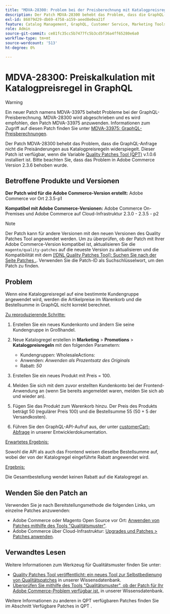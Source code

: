 ```yaml
---
title: "MDVA-28300: Problem bei der Preisberechnung mit Katalogpreisregel in GraphQL"
description: Der Patch MDVA-28300 behebt das Problem, dass die GraphQL-Anfrage nicht die Preisänderungen aus Katalogpreisregeln widerspiegelt. Dieser Patch ist verfügbar, wenn das Quality Patches Tool (QPT) Version 1.0.6 installiert ist. Bitte beachten Sie, dass das Problem in Adobe Commerce Version 2.3.6 behoben wurde.
exl-id: 86079d29-db69-4758-a159-aeed8e0ea21f
feature: Catalog Management, GraphQL, Customer Service, Marketing Tools, Orders, Price Rules
role: Admin
source-git-commit: ce81fc35cc5b7477fc5b3cd5f36a4ff65280e6a0
workflow-type: tm+mt
source-wordcount: '513'
ht-degree: 0%

---
```


# MDVA-28300: Preiskalkulation mit Katalogpreisregel in GraphQL

>[!WARNING]
>
>Ein neuer Patch namens MDVA-33975 behebt Probleme bei der GraphQL-Preisberechnung. MDVA-28300 wird abgeschrieben und es wird empfohlen, den Patch MDVA-33975 anzuwenden. Informationen zum Zugriff auf diesen Patch finden Sie unter [MDVA-33975: GraphQL-Preisberechnungen](https://experienceleague.adobe.com/docs/commerce-knowledge-base/kb/support-tools/patches/mdva-33975-magento-patch-graphql-price-calculations.html).

Der Patch MDVA-28300 behebt das Problem, dass die GraphQL-Anfrage nicht die Preisänderungen aus Katalogpreisregeln widerspiegelt. Dieser Patch ist verfügbar, wenn die Variable [Quality Patches Tool (QPT)](/help/announcements/adobe-commerce-announcements/magento-quality-patches-released-new-tool-to-self-serve-quality-patches.md) v.1.0.6 installiert ist. Bitte beachten Sie, dass das Problem in Adobe Commerce Version 2.3.6 behoben wurde.

## Betroffene Produkte und Versionen

**Der Patch wird für die Adobe Commerce-Version erstellt:** Adobe Commerce vor Ort 2.3.5-p1

**Kompatibel mit Adobe Commerce-Versionen:** Adobe Commerce On-Premises und Adobe Commerce auf Cloud-Infrastruktur 2.3.0 - 2.3.5 - p2

>[!NOTE]
>
>Der Patch kann für andere Versionen mit den neuen Versionen des Quality Patches Tool angewendet werden. Um zu überprüfen, ob der Patch mit Ihrer Adobe Commerce-Version kompatibel ist, aktualisieren Sie die `magento/quality-patches` auf die neueste Version zu aktualisieren und die Kompatibilität mit dem [[!DNL Quality Patches Tool]: Suchen Sie nach der Seite Patches .](https://devdocs.magento.com/quality-patches/tool.html#patch-grid). Verwenden Sie die Patch-ID als Suchschlüsselwort, um den Patch zu finden.

## Problem

Wenn eine Katalogpreisregel auf eine bestimmte Kundengruppe angewendet wird, werden die Artikelpreise im Warenkorb und die Bestellsumme in GraphQL nicht korrekt berechnet.

<u>Zu reproduzierende Schritte:</u>

1. Erstellen Sie ein neues Kundenkonto und ändern Sie seine Kundengruppe in Großhandel.
1. Neue Katalogregel erstellen in **Marketing** > **Promotions** > **Katalogpreisregeln** mit den folgenden Parametern:
   * Kundengruppen: WholesaleActions:
   * Anwenden: *Anwenden als Prozentsatz des Originals*
   * Rabatt: *50*


1. Erstellen Sie ein neues Produkt mit Preis = 100.
1. Melden Sie sich mit dem zuvor erstellten Kundenkonto bei der Frontend-Anwendung an (wenn Sie bereits angemeldet waren, melden Sie sich ab und wieder an).
1. Fügen Sie das Produkt zum Warenkorb hinzu. Der Preis des Produkts beträgt 50 (regulärer Preis 100) und die Bestellsumme 55 (50 + 5 der Versandkosten).
1. Führen Sie den GraphQL-API-Aufruf aus, der unter [customerCart-Abfrage](https://devdocs.magento.com/guides/v2.3/graphql/queries/customer-cart.html) in unserer Entwicklerdokumentation.

<u>Erwartetes Ergebnis:</u>

Sowohl die API als auch das Frontend weisen dieselbe Bestellsumme auf, wobei der von der Katalogregel eingeführte Rabatt angewendet wird.

<u>Ergebnis:</u>

Die Gesamtbestellung wendet keinen Rabatt auf die Katalogregel an.

## Wenden Sie den Patch an

Verwenden Sie je nach Bereitstellungsmethode die folgenden Links, um einzelne Patches anzuwenden:

* Adobe Commerce oder Magento Open Source vor Ort: [Anwenden von Patches mithilfe des Tools &quot;Qualitätsmuster&quot;](https://devdocs.magento.com/guides/v2.4/comp-mgr/patching/mqp.html).
* Adobe Commerce über Cloud-Infrastruktur: [Upgrades und Patches > Patches anwenden](https://devdocs.magento.com/cloud/project/project-patch.html).

## Verwandtes Lesen

Weitere Informationen zum Werkzeug für Qualitätsmuster finden Sie unter:

* [Quality Patches Tool veröffentlicht: ein neues Tool zur Selbstbedienung von Qualitätspatches](/help/announcements/adobe-commerce-announcements/magento-quality-patches-released-new-tool-to-self-serve-quality-patches.md) in unserer Wissensdatenbank.
* [Überprüfen Sie mithilfe des Tools &quot;Qualitätsmuster&quot;, ob der Patch für Ihr Adobe Commerce-Problem verfügbar ist.](/help/support-tools/patches-available-in-qpt-tool/check-patch-for-magento-issue-with-magento-quality-patches.md) in unserer Wissensdatenbank.

Weitere Informationen zu anderen in QPT verfügbaren Patches finden Sie im Abschnitt Verfügbare Patches in QPT .
